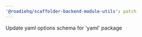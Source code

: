 ```yaml
---
'@roadiehq/scaffolder-backend-module-utils': patch
---
```


Update yaml options schema for 'yaml' package

